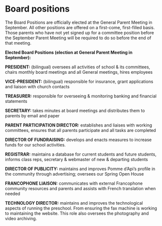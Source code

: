 # Board positions

The Board Positions are officially elected at the General Parent Meeting in September. All other positions are offered on a first-come, first-filled basis. Those parents who have not yet signed up for a committee position before the September Parent Meeting will be required to do so before the end of that meeting. 

__Elected Board Positions (election at General Parent Meeting in September):__

__PRESIDENT:__ (bilingual) oversees all activities of school & its committees, chairs monthly board meetings and all General meetings, hires employees

__VICE-PRESIDENT:__ (bilingual) responsible for insurance, grant applications and liaison with church contacts

__TREASURER:__ responsible for overseeing & monitoring banking and financial statements

__SECRETARY:__ takes minutes at board meetings and distributes them to parents by email and paper

__PARENT PARTICIPATION DIRECTOR:__ establishes and liaises with working committees, ensures that all parents participate and all tasks are completed

__DIRECTOR OF FUNDRAISING:__ develops and enacts measures to increase funds for our school activities.

__REGISTRAR:__ maintains a database for current students and future students, informs class reps, secretary & webmaster of new & departing students

__DIRECTOR OF PUBLICITY:__ maintains and improves Pomme d’Api’s profile in the community through advertising; oversees our Spring Open House

__FRANCOPHONE LIAISON:__ communicates with external Francophone community resources and parents and assists with French translation when needed

__TECHNOLOGY DIRECTOR:__ maintains and improves the technological aspects of running the preschool.  From ensuring the fax machine is working to maintaining the website.  This role also oversees the photography and video archiving.